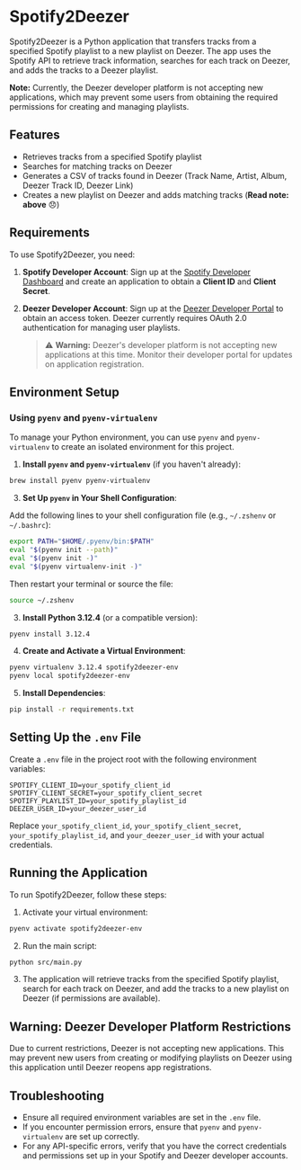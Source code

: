 # Spotify2Deezer

Spotify2Deezer is a Python application that transfers tracks from a specified Spotify playlist to a new playlist on Deezer. The app uses the Spotify API to retrieve track information, searches for each track on Deezer, and adds the tracks to a Deezer playlist.

**Note:** Currently, the Deezer developer platform is not accepting new applications, which may prevent some users from obtaining the required permissions for creating and managing playlists.

## Features

- Retrieves tracks from a specified Spotify playlist
- Searches for matching tracks on Deezer
- Generates a CSV of tracks found in Deezer (Track Name, Artist, Album, Deezer Track ID, Deezer Link)
- Creates a new playlist on Deezer and adds matching tracks (**Read note: above** 😞)

## Requirements

To use Spotify2Deezer, you need:

1. **Spotify Developer Account**: Sign up at the [Spotify Developer Dashboard](https://developer.spotify.com/dashboard/) and create an application to obtain a **Client ID** and **Client Secret**.

2. **Deezer Developer Account**: Sign up at the [Deezer Developer Portal](https://developers.deezer.com/) to obtain an access token. Deezer currently requires OAuth 2.0 authentication for managing user playlists.

   > ⚠ **Warning:** Deezer's developer platform is not accepting new applications at this time. Monitor their developer portal for updates on application registration.

## Environment Setup

### Using `pyenv` and `pyenv-virtualenv`

To manage your Python environment, you can use `pyenv` and `pyenv-virtualenv` to create an isolated environment for this project.

1. **Install `pyenv` and `pyenv-virtualenv`** (if you haven't already):

```bash
brew install pyenv pyenv-virtualenv
```

3. **Set Up `pyenv` in Your Shell Configuration**:

Add the following lines to your shell configuration file (e.g., `~/.zshenv` or `~/.bashrc`):

```bash
export PATH="$HOME/.pyenv/bin:$PATH"
eval "$(pyenv init --path)"
eval "$(pyenv init -)"
eval "$(pyenv virtualenv-init -)"
```

Then restart your terminal or source the file:

```bash
source ~/.zshenv
```

3. **Install Python 3.12.4** (or a compatible version):

```bash
pyenv install 3.12.4
```

4. **Create and Activate a Virtual Environment**:

```bash
pyenv virtualenv 3.12.4 spotify2deezer-env
pyenv local spotify2deezer-env
```

5. **Install Dependencies**:

```bash
pip install -r requirements.txt
```

## Setting Up the `.env` File

Create a `.env` file in the project root with the following environment variables:

```env
SPOTIFY_CLIENT_ID=your_spotify_client_id
SPOTIFY_CLIENT_SECRET=your_spotify_client_secret
SPOTIFY_PLAYLIST_ID=your_spotify_playlist_id
DEEZER_USER_ID=your_deezer_user_id
```

Replace `your_spotify_client_id`, `your_spotify_client_secret`, `your_spotify_playlist_id`, and `your_deezer_user_id` with your actual credentials.

## Running the Application

To run Spotify2Deezer, follow these steps:

1.  Activate your virtual environment:

```bash
pyenv activate spotify2deezer-env
```

2. Run the main script:

```bash
python src/main.py
```

3. The application will retrieve tracks from the specified Spotify playlist, search for each track on Deezer, and add the tracks to a new playlist on Deezer (if permissions are available).

## Warning: Deezer Developer Platform Restrictions

Due to current restrictions, Deezer is not accepting new applications. This may prevent new users from creating or modifying playlists on Deezer using this application until Deezer reopens app registrations.

## Troubleshooting

- Ensure all required environment variables are set in the `.env` file.
- If you encounter permission errors, ensure that `pyenv` and `pyenv-virtualenv` are set up correctly.
- For any API-specific errors, verify that you have the correct credentials and permissions set up in your Spotify and Deezer developer accounts.
